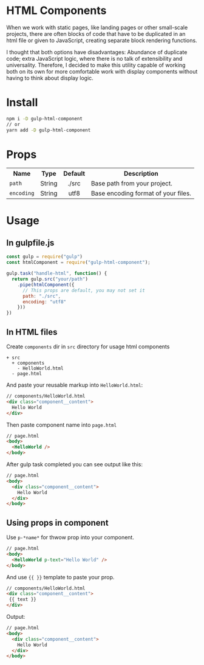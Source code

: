 # HTML Components

When we work with static pages, like landing pages or other small-scale projects, there are often blocks of code that have to be duplicated in an html file or given to JavaScript, creating separate block rendering functions.

I thought that both options have disadvantages: Abundance of duplicate code; extra JavaScript logic, where there is no talk of extensibility and universality. Therefore, I decided to make this utility capable of working both on its own for more comfortable work with display components without having to think about display logic.

# Install

```bash
npm i -D gulp-html-component
// or
yarn add -D gulp-html-component
```

# Props

<table>
  <tr>
    <th>Name</th>
    <th>Type</th>
    <th>Default</th>
    <th>Description</th>
  </tr>
  <tr>
    <td><code>path</code></td>
    <td>String</td>
    <td align="center">./src</td>
    <td>Base path from your project.</td>
  </tr>
  <tr>
    <td><code>encoding</code></td>
    <td>String</td>
    <td align="center">utf8</td>
    <td>Base encoding format of your files.</td>
  </tr>
</table>

# Usage

## In gulpfile.js

```javascript
const gulp = require("gulp")
const htmlComponent = require("gulp-html-component");

gulp.task("handle-html", function() {
  return gulp.src("your/path")
    .pipe(htmlComponent({
      // This props are default, you may not set it
      path: "./src",
      encoding: "utf8"
    }))
})
```

## In HTML files

Create `components` dir in `src` directory for usage html components

```
+ src
  + components
    - HelloWorld.html
  - page.html
```

And paste your reusable markup into `HelloWorld.html`:

```html
// components/HelloWorld.html
<div class="component__content">
  Hello World
</div>
```

Then paste component name into `page.html`

```html
// page.html
<body>
  <HelloWorld />
</body>
```

After gulp task completed you can see output like this:

```html
// page.html
<body>
  <div class="component__content">
    Hello World
  </div>
</body>
```

## Using props in component

Use `p-*name*` for thwow prop into your component.

```html
// page.html
<body>
  <HelloWorld p-text="Hello World" />
</body>
```

And use `{{ }}` template to paste your prop.

```html
// components/HelloWorld.html
<div class="component__content">
 {{ text }}
</div>
```

Output:

```html
// page.html
<body>
  <div class="component__content">
    Hello World
  </div>
</body>
```
